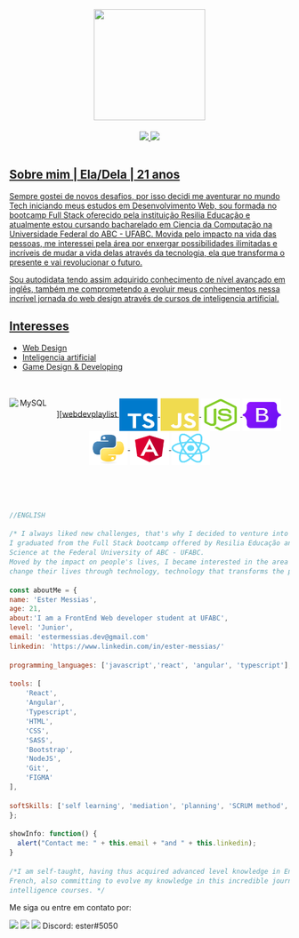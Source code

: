 <div align="center"> <img src="https://user-images.githubusercontent.com/87023023/178999455-77c22620-693b-4a2c-9a14-78b78228894c.png" width="200" height="200"> </div>

<br>

<div align="center">
  <a href="https://github.com/est8r">
  <img height="150em" src="https://github-readme-stats.vercel.app/api?username=est8r&show_icons=true&theme=dracula&include_all_commits=true"/> 
  <img height="150em" src="https://github-readme-stats.vercel.app/api/top-langs/?username=est8r&layout=compact&langs_count=7&theme=dracula"/>
</div>

  <br>
  
  ## Sobre mim | Ela/Dela | 21 anos
  Sempre gostei de novos desafios, por isso decidi me aventurar no mundo Tech iniciando meus estudos em Desenvolvimento Web, sou
  formada no bootcamp Full Stack oferecido pela instituição Resilia Educação e atualmente estou cursando bacharelado em Ciencia
  da Computação na Universidade Federal do ABC - UFABC.
  Movida pelo impacto na vida das pessoas, me interessei pela área por enxergar possibilidades ilimitadas e incríveis de mudar a
  vida delas através da tecnologia, ela que transforma o presente e vai revolucionar o futuro.

  Sou autodidata tendo assim adquirido conhecimento de nível avançado em inglês, também me comprometendo a evoluir meus
  conhecimentos nessa incrível jornada do web design através de cursos de inteligencia artificial.
  
  ## Interesses
  - Web Design
  - Inteligencia artificial
  - Game Design & Developing
  
 <br>
  <div align="center" style="display: inline_block"><br>
  <img align="left" alt="MySQL" height="60" width="70" src="https://cdn.jsdelivr.net/gh/devicons/devicon/icons/mysql/mysql-original.svg"" />][webdevplaylist
  <img align="center" alt="ester-Typescript" height="60" width="70" src="https://raw.githubusercontent.com/devicons/devicon/master/icons/typescript/typescript-original.svg">
  <img align="center" alt="ester-Js" height="60" width="70" src="https://raw.githubusercontent.com/devicons/devicon/master/icons/javascript/javascript-plain.svg">
  <img align="center" alt="ester-React" height="60" width="70" src="https://raw.githubusercontent.com/devicons/devicon/master/icons/nodejs/nodejs-original.svg">
  <img align="center" alt="ester-Bootstrap" height="60" width="70" src="https://raw.githubusercontent.com/devicons/devicon/master/icons/bootstrap/bootstrap-original.svg">
  <img align="center" alt="ester-Python" height="60" width="70" src="https://raw.githubusercontent.com/devicons/devicon/master/icons/python/python-original.svg">
  <img align="center" alt="ester-Angular" height="60" width="70" src="https://raw.githubusercontent.com/devicons/devicon/master/icons/angular/angular-original.svg">
  <!-- <img align="center" alt="ester-csharp" height="60" width="70" src="https://raw.githubusercontent.com/devicons/devicon/master/icons/csharp/csharp-original.svg"> -->
  <img align="center" alt="ester-react" height="60" width="70" src="https://raw.githubusercontent.com/devicons/devicon/master/icons/react/react-original.svg">
</div>
  
  <br>
  <br>
  <br>
  <br>
  
   
  ```JavaScript
//ENGLISH

/* I always liked new challenges, that's why I decided to venture into the Tech world starting my studies in Web Development,
I graduated from the Full Stack bootcamp offered by Resilia Educação and I'm currently studying a bachelor's degree in Computer
Science at the Federal University of ABC - UFABC.
 Moved by the impact on people's lives, I became interested in the area because I saw unlimited and incredible possibilities to
change their lives through technology, technology that transforms the present and will revolutionize the future. */

const aboutMe = {
  name: 'Ester Messias',
  age: 21,
  about:'I am a FrontEnd Web developer student at UFABC',
  level: 'Junior',
  email: 'estermessias.dev@gmail.com'
  linkedin: 'https://www.linkedin.com/in/ester-messias/'
  
  programming_languages: ['javascript','react', 'angular', 'typescript'],
  
  tools: [
      'React',
      'Angular',
      'Typescript',
      'HTML',
      'CSS',
      'SASS',
      'Bootstrap',
      'NodeJS',
      'Git',
      'FIGMA'
  ],
  
  softSkills: ['self learning', 'mediation', 'planning', 'SCRUM method', 'emotional intelligence', 'organization', 'team work']
};

showInfo: function() {
    alert("Contact me: " + this.email + "and " + this.linkedin);
  }

/*I am self-taught, having thus acquired advanced level knowledge in English, basic II in Spanish and currently learning
French, also committing to evolve my knowledge in this incredible journey of web design through UX/UI and artificial 
intelligence courses. */
```
  
  
  Me siga ou entre em contato por:
  <div >
  <a href="https://instagram.com/est8r" target="_blank"><img src="https://img.shields.io/badge/-Instagram-%23E4405F?style=for-the-badge&logo=instagram&logoColor=white" target="_blank"></a> 
  <a href = "mailto:estermessias.dev@gmail.com"><img src="https://img.shields.io/badge/-Gmail-%23333?style=for-the-badge&logo=gmail&logoColor=white" target="_blank"></a>
  <a href="https://www.linkedin.com/in/ester-messias-08b706177/" target="_blank"><img src="https://img.shields.io/badge/-LinkedIn-%230077B5?style=for-the-badge&logo=linkedin&logoColor=white" target="_blank"></a>
    Discord: ester#5050
  </div>
